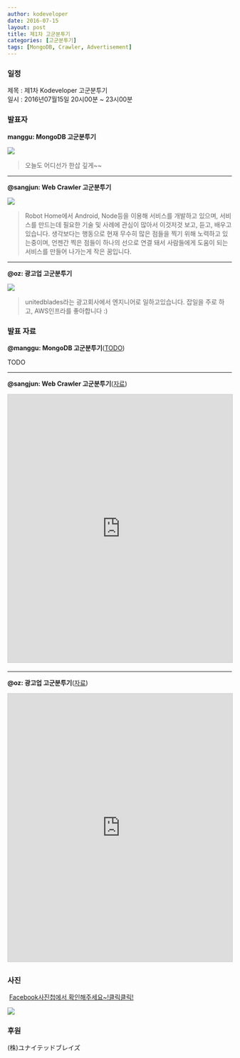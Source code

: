 ```yaml
---
author: kodeveloper
date: 2016-07-15
layout: post
title: 제1차 고군분투기
categories: [고군분투기]
tags: [MongoDB, Crawler, Advertisement]
---
```


### 일정

제목 : 제1차 Kodeveloper 고군분투기  
일시 : 2016년07월15일 20시00분 ~ 23시00분

### 발표자

**manggu: MongoDB 고군분투기**

![](https://scontent-nrt1-1.xx.fbcdn.net/v/t1.0-9/13690809_1045152852220613_6352446251817726121_n.jpg?_nc_cat=106&_nc_ht=scontent-nrt1-1.xx&oh=d281ef9352937871b69cb1784f7600ef&oe=5CF66CF8)

>오늘도 어디선가 한삽 깊게~~

---

**@sangjun: Web Crawler 고군분투기**

![](https://scontent-nrt1-1.xx.fbcdn.net/v/t1.0-9/13729144_1045153335553898_250448331315117320_n.jpg?_nc_cat=104&_nc_ht=scontent-nrt1-1.xx&oh=5f0b4cf9f403646cf1bc1415d42a6981&oe=5CDEBF80)

>Robot Home에서 Android, Node등을 이용해 서비스를 개발하고 있으며, 서비스를 만드는데 필요한 기술 및 사례에 관심이 많아서 이것저것 보고, 듣고, 배우고 있습니다. 생각보다는 행동으로 현재 무수히 많은 점들을 찍기 위해 노력하고 있는중이며, 언젠간 찍은 점들이 하나의 선으로 연결 돼서 사람들에게 도움이 되는 서비스를 만들어 나가는게 작은 꿈입니다.

---

**@oz: 광고업 고군분투기**

![](https://scontent-nrt1-1.xx.fbcdn.net/v/t1.0-9/13731719_1045153388887226_4487745478419137500_n.jpg?_nc_cat=110&_nc_ht=scontent-nrt1-1.xx&oh=d1d860ad5c200d6f8ce853ba35825adb&oe=5CE0F9A3)

>unitedblades라는 광고회사에서 엔지니어로 일하고있습니다. 잡일을 주로 하고, AWS인프라를 좋아합니다 :)

### 발표 자료

**@manggu: MongoDB 고군분투기**([TODO]())

TODO

---

**@sangjun: Web Crawler 고군분투기**([자료](https://docs.google.com/presentation/d/1o4yq8RDpwr4I_8eQboLlBWBVjwjZxSAUSLfwD8X4UuM/edit?usp=sharing))

<iframe src="https://docs.google.com/presentation/d/e/2PACX-1vQuelTiPzRzM5g4vo0IrsDY5qi1xf_n0n6_gpKv_VoCZdMoc9YjLXQ7JCrXMyNg84FxW54LDWrySx4L/embed?start=false&loop=false" width="700" height="600" frameborder="0" marginwidth="0" marginheight="0" scrolling="no" style="border:1px solid #CCC; border-width:1px; margin-bottom:5px; max-width: 100%;" allowfullscreen></iframe>

---

**@oz: 광고업 고군분투기**([자료](https://www.slideshare.net/hyeonjaekim73/ss-64044745))

<iframe src="https://www.slideshare.net/slideshow/embed_code/key/4p1qPfIkKVvTun" width="700" height="600" frameborder="0" marginwidth="0" marginheight="0" scrolling="no" style="border:1px solid #CCC; border-width:1px; margin-bottom:5px; max-width: 100%;" allowfullscreen> </iframe>

### 사진

 [Facebook사진첩에서 확인해주세요~!클릭클릭!](https://www.facebook.com/media/set/?set=oa.1758894007688670&type=3)

![](https://scontent-nrt1-1.xx.fbcdn.net/v/t1.0-9/13718601_1045153295553902_6347120857790055587_n.jpg?_nc_cat=109&_nc_ht=scontent-nrt1-1.xx&oh=886f814e1cd153be57d5cdcb9278b24e&oe=5D231856)

### 후원

(株)ユナイテッドブレイズ
